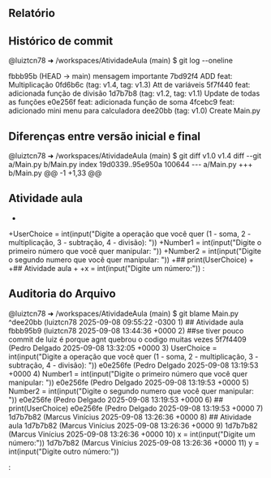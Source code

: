 ## Relatório
## Histórico de commit

@luiztcn78 ➜ /workspaces/AtividadeAula (main) $ git log --oneline

fbbb95b (HEAD -> main) mensagem importante
7bd92f4 ADD feat: Multiplicação
0fd6b6c (tag: v1.4, tag: v1.3) Att de variáveis
5f7f440 feat: adicionada função de divisão
1d7b7b8 (tag: v1.2, tag: v1.1) Update de todas as funções
e0e256f feat: adicionada função de soma
4fcebc9 feat: adicionado mini menu para calculadora
dee20bb (tag: v1.0) Create Main.py



## Diferenças entre versão inicial e final
@luiztcn78 ➜ /workspaces/AtividadeAula (main) $ git diff v1.0 v1.4
diff --git a/Main.py b/Main.py
index 19d0339..95e950a 100644
--- a/Main.py
+++ b/Main.py
@@ -1 +1,33 @@
 ## Atividade aula
+
+UserChoice = int(input("Digite a operação que você quer (1 - soma, 2 - multiplicação, 3 - subtração, 4 - divisão): "))
+Number1 = int(input("Digite o primeiro número que você quer manipular: "))
+Number2 = int(input("Digite o segundo numero que você quer manipular: "))
+## print(UserChoice)
+
+## Atividade aula
+
+x = int(input("Digite um número:"))
:


## Auditoria do Arquivo
@luiztcn78 ➜ /workspaces/AtividadeAula (main) $ git blame Main.py
^dee20bb (luiztcn78       2025-09-08 09:55:22 -0300  1) ## Atividade aula
fbbb95b9 (luiztcn78       2025-09-08 13:44:36 +0000  2) ##se tiver pouco commit de luiz é porque agnt quebrou o codigo muitas vezes
5f7f4409 (Pedro Delgado   2025-09-08 13:32:05 +0000  3) UserChoice = int(input("Digite a operação que você quer (1 - soma, 2 - multiplicação, 3 - subtração, 4 - divisão): "))
e0e256fe (Pedro Delgado   2025-09-08 13:19:53 +0000  4) Number1 = int(input("Digite o primeiro número que você quer manipular: "))
e0e256fe (Pedro Delgado   2025-09-08 13:19:53 +0000  5) Number2 = int(input("Digite o segundo numero que você quer manipular: "))
e0e256fe (Pedro Delgado   2025-09-08 13:19:53 +0000  6) ## print(UserChoice)
e0e256fe (Pedro Delgado   2025-09-08 13:19:53 +0000  7) 
1d7b7b82 (Marcus Vinícius 2025-09-08 13:26:36 +0000  8) ## Atividade aula
1d7b7b82 (Marcus Vinícius 2025-09-08 13:26:36 +0000  9) 
1d7b7b82 (Marcus Vinícius 2025-09-08 13:26:36 +0000 10) x = int(input("Digite um número:"))
1d7b7b82 (Marcus Vinícius 2025-09-08 13:26:36 +0000 11) y = int(input("Digite outro número:"))





:
